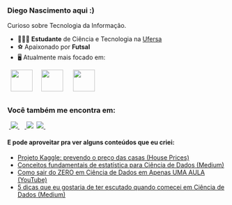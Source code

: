 ### Diego Nascimento aqui :)
Curioso sobre Tecnologia da Informação.

- 👨🏻‍💻 **Estudante** de Ciência e Tecnologia na [Ufersa](https://ufersa.edu.br/)
- ⚽ Apaixonado por **Futsal**
- 🖥️ Atualmente mais focado em:
<div style="display: inline">
  &nbsp;&nbsp;<img width='50' height='50' src="https://cdn.jsdelivr.net/gh/devicons/devicon/icons/python/python-original.svg" />&nbsp;&nbsp;
  &nbsp;&nbsp;<img width='50' height='50' src="https://cdn.jsdelivr.net/gh/devicons/devicon/icons/c/c-original.svg"/>&nbsp;&nbsp;&nbsp;
  &nbsp;&nbsp;<img width='50' height='50' src="https://cdn.jsdelivr.net/gh/devicons/devicon/icons/javascript/javascript-original.svg"/>&nbsp;&nbsp;
</div> 

##

### Você também me encontra em:
&nbsp;<a href="https://br.linkedin.com/in/lucas-leal-santos">
  <img src="https://img.shields.io/badge/linkedin-%230077B5.svg?style=for-the-badge&logo=linkedin&logoColor=white">
</a>&nbsp;
&nbsp;<a href="https://instagram.com/_d1eg0_n?igshid=NGExMmI2YTkyZg==">
  <img src="https://img.shields.io/badge/Instagram-%23E4405F.svg?style=for-the-badge&logo=Instagram&logoColor=white"></a>&nbsp;
<a href="https://www.instagram.com/_llucaslleall/">
  <img src="https://img.shields.io/badge/Discord-%235865F2.svg?style=for-the-badge&logo=discord&logoColor=white">
</a>&nbsp;


#### E pode aproveitar pra ver alguns conteúdos que eu criei:
- <a href="https://github.com/lucaslealx/HousePrices/tree/main#readme">
    Projeto Kaggle: prevendo o preço das casas (House Prices)
  </a>
- <a href="https://llucaslleall.medium.com/conceitos-fundamentais-de-estat%C3%ADstica-para-ci%C3%AAncia-de-dados-945c1cc9f8c0">
    Conceitos fundamentais de estatística para Ciência de Dados (Medium)
  </a>
- <a href="https://www.youtube.com/watch?v=WJE4spsP-Xk&t=4317s">
    Como sair do ZERO em Ciência de Dados em Apenas UMA AULA (YouTube)
  </a>
- <a href="https://llucaslleall.medium.com/5-dicas-que-eu-gostaria-de-ter-escutado-quando-comecei-em-ci%C3%AAncia-de-dados-721735cd83c2">
    5 dicas que eu gostaria de ter escutado quando comecei em Ciência de Dados (Medium)
  </a>
